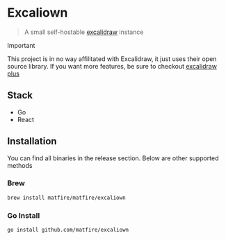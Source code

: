# Excaliown

> A small self-hostable [excalidraw](https://excalidraw.com) instance

> [!IMPORTANT]
> This project is in no way affilitated with Excalidraw, it just uses their open source library. If you want more features, be sure to checkout [excalidraw plus](https://plus.excalidraw.com/)


## Stack

- Go
- React

## Installation

You can find all binaries in the release section. Below are other supported methods

### Brew

```sh
brew install matfire/matfire/excaliown
```

### Go Install

```sh
go install github.com/matfire/excaliown
```
